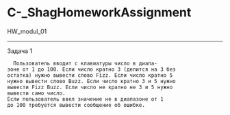 # C-_ShagHomeworkAssignment
 HW_modul_01
 _____
 Задача 1
 
      Пользователь вводит с клавиатуры число в диапа-
    зоне от 1 до 100. Если число кратно 3 (делится на 3 без
    остатка) нужно вывести слово Fizz. Если число кратно 5
    нужно вывести слово Buzz. Если число кратно 3 и 5 нужно
    вывести Fizz Buzz. Если число не кратно не 3 и 5 нужно
    вывести само число.
    Если пользователь ввел значение не в диапазоне от 1
    до 100 требуется вывести сообщение об ошибке.
